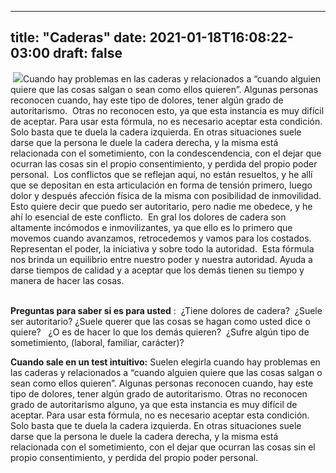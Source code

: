 
---
title: "Caderas"
date: 2021-01-18T16:08:22-03:00
draft: false
--- 
        

 


  ![](images/caderas.jpg)Cuando hay problemas en las caderas y relacionados a “cuando alguien quiere que las cosas salgan o sean como ellos quieren”. Algunas personas reconocen cuando, hay este tipo de dolores, tener algún grado de autoritarismo.   Otras no reconocen esto, ya que esta instancia es muy difícil de aceptar. Para usar esta fórmula, no es necesario aceptar esta condición. Solo basta que te duela la cadera izquierda. En otras situaciones suele darse que la persona le duele la cadera derecha, y la misma está relacionada con el sometimiento, con la condescendencia, con el dejar que ocurran las cosas sin el propio consentimiento, y perdida del propio poder personal.  Los conflictos que se reflejan aquí, no están resueltos, y he allí que se depositan en esta articulación en forma de tensión primero, luego dolor y después afección física de la misma con posibilidad de inmovilidad. Esto quiere decir que puedo ser autoritario, pero nadie me obedece, y he ahí lo esencial de este conflicto.  En gral los dolores de cadera son altamente incómodos e inmovilizantes, ya que ello es lo primero que movemos cuando avanzamos, retrocedemos y vamos para los costados. Representan el poder, la iniciativa y sobre todo la autoridad.   Esta fórmula nos brinda un equilibrio entre nuestro poder y nuestra autoridad. Ayuda a darse tiempos de calidad y a aceptar que los demás tienen su tiempo y manera de hacer las cosas.       
    

**Preguntas para saber si es para usted** :  ¿Tiene dolores de cadera?  ¿Suele ser autoritario? ¿Suele querer que las cosas se hagan como usted dice o quiere?   ¿O es de hacer lo que los demás quieren?  ¿Sufre algún tipo de sometimiento, (laboral, familiar, carácter)?     

**Cuando sale en un test intuitivo:**  Suelen elegirla cuando hay problemas en las caderas y relacionados a “cuando alguien quiere que las cosas salgan o sean como ellos quieren”. Algunas personas reconocen cuando, hay este tipo de dolores, tener algún grado de autoritarismo. Otras no reconocen grado de autoritarismo alguno, ya que esta instancia es muy difícil de aceptar. Para usar esta fórmula, no es necesario aceptar esta condición. Solo basta que te duela la cadera izquierda. En otras situaciones suele darse que la persona le duele la cadera derecha, y la misma está relacionada con el sometimiento, con el dejar que ocurran las cosas sin el propio consentimiento, y perdida del propio poder personal.




